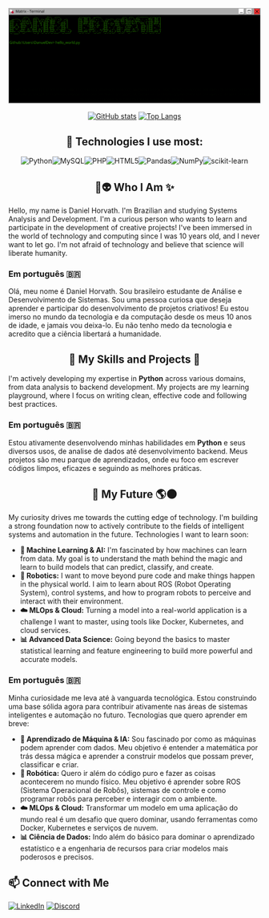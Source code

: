 [![MasterHead](https://github.com/DanuelDev/DanuelDev/blob/main/hziodmvn.png?raw=true)](https://github.com/DanuelDev)

<div align="center">

[![GitHub stats](https://github-readme-stats.vercel.app/api?username=danueldev&show_icons=true&theme=chartreuse-dark)](https://github.com/danueldev/github-readme-stats) [![Top Langs](https://github-readme-stats.vercel.app/api/top-langs/?username=danueldev&layout=donut&theme=chartreuse-dark)](https://github.com/danueldev/github-readme-stats)

## 🔧 Technologies I use most:

![Python](https://img.shields.io/badge/python-3670A0?style=for-the-badge&logo=python&logoColor=ffdd54)![MySQL](https://img.shields.io/badge/mysql-4479A1.svg?style=for-the-badge&logo=mysql&logoColor=white)![PHP](https://img.shields.io/badge/php-%23777BB4.svg?style=for-the-badge&logo=php&logoColor=white)![HTML5](https://img.shields.io/badge/html5-%23E34F26.svg?style=for-the-badge&logo=html5&logoColor=white)![Pandas](https://img.shields.io/badge/pandas-%23150458.svg?style=for-the-badge&logo=pandas&logoColor=white)![NumPy](https://img.shields.io/badge/numpy-%23013243.svg?style=for-the-badge&logo=numpy&logoColor=white)![scikit-learn](https://img.shields.io/badge/scikit--learn-%23F7931E.svg?style=for-the-badge&logo=scikit-learn&logoColor=white)

## 🖖👽 Who I Am ✨

</div>

Hello, my name is Daniel Horvath. I'm Brazilian and studying Systems Analysis and Development. I'm a curious person who wants to learn and participate in the development of creative projects! I've been immersed in the world of technology and computing since I was 10 years old, and I never want to let go. I'm not afraid of technology and believe that science will liberate humanity.

### Em português 🇧🇷

Olá, meu nome é Daniel Horvath. Sou brasileiro estudante de Análise e Desenvolvimento de Sistemas. Sou uma pessoa curiosa que deseja aprender e participar do desenvolvimento de projetos criativos! Eu estou imerso no mundo da tecnologia e da computação desde os meus 10 anos de idade, e jamais vou deixa-lo. Eu não tenho medo da tecnologia e acredito que a ciência libertará a humanidade.

<div align="center">

## 🎯 My Skills and Projects 🏹

</div>

I'm actively developing my expertise in **Python** across various domains, from data analysis to backend development. My projects are my learning playground, where I focus on writing clean, effective code and following best practices.

### Em português 🇧🇷

Estou ativamente desenvolvendo minhas habilidades em **Python** e seus diversos usos, de analise de dados até desenvolvimento backend. Meus projetos são meu parque de aprendizados, onde eu foco em escrever códigos limpos, eficazes e seguindo as melhores práticas.

<div align="center">

## 🚀 My Future 🌎🌑

</div>

My curiosity drives me towards the cutting edge of technology. I'm building a strong foundation now to actively contribute to the fields of intelligent systems and automation in the future. Technologies I want to learn soon:

*   **🤖 Machine Learning & AI:** I'm fascinated by how machines can learn from data. My goal is to understand the math behind the magic and learn to build models that can predict, classify, and create.
*   **🦾 Robotics:** I want to move beyond pure code and make things happen in the physical world. I aim to learn about ROS (Robot Operating System), control systems, and how to program robots to perceive and interact with their environment.
*   **☁️ MLOps & Cloud:** Turning a model into a real-world application is a challenge I want to master, using tools like Docker, Kubernetes, and cloud services.
*   **📊 Advanced Data Science:** Going beyond the basics to master statistical learning and feature engineering to build more powerful and accurate models.

### Em português 🇧🇷

Minha curiosidade me leva até à vanguarda tecnológica. Estou construindo uma base sólida agora para contribuir ativamente nas áreas de sistemas inteligentes e automação no futuro. Tecnologias que quero aprender em breve:

*   **🤖 Aprendizado de Máquina & IA:** Sou fascinado por como as máquinas podem aprender com dados. Meu objetivo é entender a matemática por trás dessa mágica e aprender a construir modelos que possam prever, classificar e criar.
*   **🦾 Robótica:** Quero ir além do código puro e fazer as coisas acontecerem no mundo físico. Meu objetivo é aprender sobre ROS (Sistema Operacional de Robôs), sistemas de controle e como programar robôs para perceber e interagir com o ambiente.
*   **☁️ MLOps & Cloud:** Transformar um modelo em uma aplicação do mundo real é um desafio que quero dominar, usando ferramentas como Docker, Kubernetes e serviços de nuvem.
*   **📊 Ciência de Dados:** Indo além do básico para dominar o aprendizado estatístico e a engenharia de recursos para criar modelos mais poderosos e precisos.

## 📫 Connect with Me

[![LinkedIn](https://img.shields.io/badge/LinkedIn-0077B5?style=for-the-badge&logo=linkedin&logoColor=white)](https://www.linkedin.com/in/horvathdaniell/)
[![Discord](https://img.shields.io/badge/Discord-5865F2?style=for-the-badge&logo=discord&logoColor=white)](https://discord.com/users/danielruindadepura)

<!--
**DanuelDev/DanuelDev** is a ✨ _special_ ✨ repository because its `README.md` (this file) appears on your GitHub profile.

Here are some ideas to get you started:

- 🔭 I’m currently working on ...
- 🌱 I’m currently learning ...
- 👯 I’m looking to collaborate on ...
- 🤔 I’m looking for help with ...
- 💬 Ask me about ...
- 📫 How to reach me: ...
- 😄 Pronouns: ...
- ⚡ Fun fact: ...
-->
